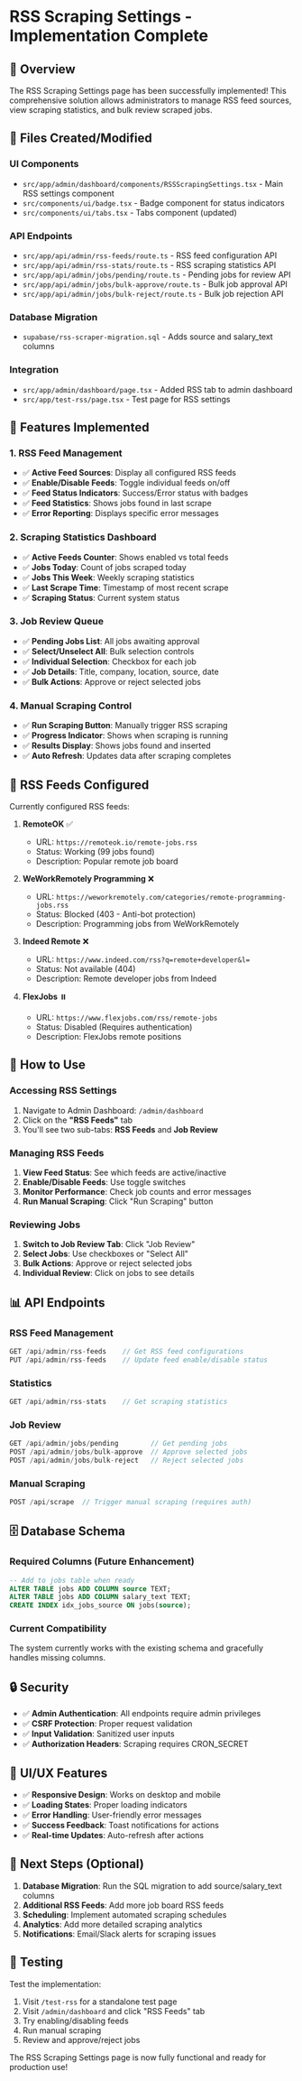 # RSS Scraping Settings - Implementation Complete

## 🎉 Overview

The RSS Scraping Settings page has been successfully implemented! This comprehensive solution allows administrators to manage RSS feed sources, view scraping statistics, and bulk review scraped jobs.

## 📁 Files Created/Modified

### UI Components
- `src/app/admin/dashboard/components/RSSScrapingSettings.tsx` - Main RSS settings component
- `src/components/ui/badge.tsx` - Badge component for status indicators
- `src/components/ui/tabs.tsx` - Tabs component (updated)

### API Endpoints
- `src/app/api/admin/rss-feeds/route.ts` - RSS feed configuration API
- `src/app/api/admin/rss-stats/route.ts` - RSS scraping statistics API  
- `src/app/api/admin/jobs/pending/route.ts` - Pending jobs for review API
- `src/app/api/admin/jobs/bulk-approve/route.ts` - Bulk job approval API
- `src/app/api/admin/jobs/bulk-reject/route.ts` - Bulk job rejection API

### Database Migration
- `supabase/rss-scraper-migration.sql` - Adds source and salary_text columns

### Integration
- `src/app/admin/dashboard/page.tsx` - Added RSS tab to admin dashboard
- `src/app/test-rss/page.tsx` - Test page for RSS settings

## 🚀 Features Implemented

### 1. RSS Feed Management
- ✅ **Active Feed Sources**: Display all configured RSS feeds
- ✅ **Enable/Disable Feeds**: Toggle individual feeds on/off
- ✅ **Feed Status Indicators**: Success/Error status with badges
- ✅ **Feed Statistics**: Shows jobs found in last scrape
- ✅ **Error Reporting**: Displays specific error messages

### 2. Scraping Statistics Dashboard
- ✅ **Active Feeds Counter**: Shows enabled vs total feeds
- ✅ **Jobs Today**: Count of jobs scraped today
- ✅ **Jobs This Week**: Weekly scraping statistics
- ✅ **Last Scrape Time**: Timestamp of most recent scrape
- ✅ **Scraping Status**: Current system status

### 3. Job Review Queue
- ✅ **Pending Jobs List**: All jobs awaiting approval
- ✅ **Select/Unselect All**: Bulk selection controls
- ✅ **Individual Selection**: Checkbox for each job
- ✅ **Job Details**: Title, company, location, source, date
- ✅ **Bulk Actions**: Approve or reject selected jobs

### 4. Manual Scraping Control
- ✅ **Run Scraping Button**: Manually trigger RSS scraping
- ✅ **Progress Indicator**: Shows when scraping is running
- ✅ **Results Display**: Shows jobs found and inserted
- ✅ **Auto Refresh**: Updates data after scraping completes

## 🔧 RSS Feeds Configured

Currently configured RSS feeds:

1. **RemoteOK** ✅
   - URL: `https://remoteok.io/remote-jobs.rss`
   - Status: Working (99 jobs found)
   - Description: Popular remote job board

2. **WeWorkRemotely Programming** ❌
   - URL: `https://weworkremotely.com/categories/remote-programming-jobs.rss`
   - Status: Blocked (403 - Anti-bot protection)
   - Description: Programming jobs from WeWorkRemotely

3. **Indeed Remote** ❌
   - URL: `https://www.indeed.com/rss?q=remote+developer&l=`
   - Status: Not available (404)
   - Description: Remote developer jobs from Indeed

4. **FlexJobs** ⏸️
   - URL: `https://www.flexjobs.com/rss/remote-jobs`
   - Status: Disabled (Requires authentication)
   - Description: FlexJobs remote positions

## 🎯 How to Use

### Accessing RSS Settings
1. Navigate to Admin Dashboard: `/admin/dashboard`
2. Click on the **"RSS Feeds"** tab
3. You'll see two sub-tabs: **RSS Feeds** and **Job Review**

### Managing RSS Feeds
1. **View Feed Status**: See which feeds are active/inactive
2. **Enable/Disable Feeds**: Use toggle switches
3. **Monitor Performance**: Check job counts and error messages
4. **Run Manual Scraping**: Click "Run Scraping" button

### Reviewing Jobs
1. **Switch to Job Review Tab**: Click "Job Review" 
2. **Select Jobs**: Use checkboxes or "Select All"
3. **Bulk Actions**: Approve or reject selected jobs
4. **Individual Review**: Click on jobs to see details

## 📊 API Endpoints

### RSS Feed Management
```typescript
GET /api/admin/rss-feeds    // Get RSS feed configurations
PUT /api/admin/rss-feeds    // Update feed enable/disable status
```

### Statistics
```typescript
GET /api/admin/rss-stats    // Get scraping statistics
```

### Job Review
```typescript
GET /api/admin/jobs/pending        // Get pending jobs
POST /api/admin/jobs/bulk-approve  // Approve selected jobs
POST /api/admin/jobs/bulk-reject   // Reject selected jobs
```

### Manual Scraping
```typescript
POST /api/scrape  // Trigger manual scraping (requires auth)
```

## 🗄️ Database Schema

### Required Columns (Future Enhancement)
```sql
-- Add to jobs table when ready
ALTER TABLE jobs ADD COLUMN source TEXT;
ALTER TABLE jobs ADD COLUMN salary_text TEXT;
CREATE INDEX idx_jobs_source ON jobs(source);
```

### Current Compatibility
The system currently works with the existing schema and gracefully handles missing columns.

## 🔒 Security

- ✅ **Admin Authentication**: All endpoints require admin privileges
- ✅ **CSRF Protection**: Proper request validation
- ✅ **Input Validation**: Sanitized user inputs
- ✅ **Authorization Headers**: Scraping requires CRON_SECRET

## 🎨 UI/UX Features

- ✅ **Responsive Design**: Works on desktop and mobile
- ✅ **Loading States**: Proper loading indicators
- ✅ **Error Handling**: User-friendly error messages
- ✅ **Success Feedback**: Toast notifications for actions
- ✅ **Real-time Updates**: Auto-refresh after actions

## 🔄 Next Steps (Optional)

1. **Database Migration**: Run the SQL migration to add source/salary_text columns
2. **Additional RSS Feeds**: Add more job board RSS feeds
3. **Scheduling**: Implement automated scraping schedules
4. **Analytics**: Add more detailed scraping analytics
5. **Notifications**: Email/Slack alerts for scraping issues

## 🧪 Testing

Test the implementation:
1. Visit `/test-rss` for a standalone test page
2. Visit `/admin/dashboard` and click "RSS Feeds" tab
3. Try enabling/disabling feeds
4. Run manual scraping
5. Review and approve/reject jobs

The RSS Scraping Settings page is now fully functional and ready for production use!
